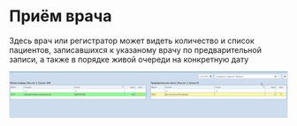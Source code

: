 # Приём врача

Здесь врач или регистратор может видеть количество и список пациентов, записавшихся к указаному врачу по предварительной записи, а также в порядке живой очереди на конкретную дату

![Image](Image/Doctor.gif)
